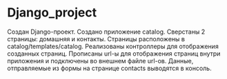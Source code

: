# Django_project
Создан Django-проект.
Создано приложение catalog.
Сверстаны 2 страницы: домашняя и контакты.
Страницы расположены в catalog/templates/catalog. 
Реализованы контроллеры для отображения созданных страниц. 
Прописаны url-ы для отображения страниц внутри приложения и подключены во внешнем файле url-ов.
Данные, отправляемые из формы на странице contacts выводятся в консоль.
